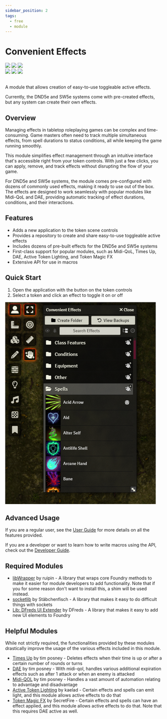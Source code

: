 ```yaml
---
sidebar_position: 2
tags:
  - free
  - module
---
```


# Convenient Effects

<img src="https://img.shields.io/badge/Free-00aa00?style=for-the-badge"/>
<img src="https://img.shields.io/badge/Any%20System-00aaaa?style=for-the-badge"/>
<a target="_blank" href="https://foundryvtt.com/packages/dfreds-convenient-effects"><img src="https://img.shields.io/badge/Download-2e2e2e?style=for-the-badge"/></a>
<br />
<a target="_blank" href="https://github.com/DFreds/dfreds-convenient-effects"><img src="https://img.shields.io/github/v/release/DFreds/dfreds-convenient-effects?style=for-the-badge&label=Version"/></a>
<img src="https://img.shields.io/badge/dynamic/json.svg?url=https://raw.githubusercontent.com/DFreds/dfreds-convenient-effects/main/static/module.json&label=FVTT&query=$.compatibility.verified&colorB=fe6a1f&style=for-the-badge"/>
<a target="_blank" href="https://forge-vtt.com/bazaar#package=dfreds-convenient-effects"><img src="https://img.shields.io/badge/dynamic/json?label=Installs&query=package.installs&suffix=%25&url=https://forge-vtt.com/api/bazaar/package/dfreds-convenient-effects&colorB=68a74f&style=for-the-badge"/></a>
<br/>
<br/>

A module that allows creation of easy-to-use toggleable active effects.

Currently, the DND5e and SW5e systems come with pre-created effects, but any
system can create their own effects.

## Overview 

Managing effects in tabletop roleplaying games can be complex and
time-consuming. Game masters often need to track multiple simultaneous effects,
from spell durations to status conditions, all while keeping the game running
smoothly.

This module simplifies effect management through an intuitive interface that's
accessible right from your token controls. With just a few clicks, you can
apply, remove, and track effects without disrupting the flow of your game.

For DND5e and SW5e systems, the module comes pre-configured with dozens of
commonly used effects, making it ready to use out of the box. The effects are
designed to work seamlessly with popular modules like Midi-QoL and DAE,
providing automatic tracking of effect durations, conditions, and their
interactions.

## Features

- Adds a new application to the token scene controls
- Provides a repository to create and share easy-to-use toggleable active effects
- Includes dozens of pre-built effects for the DND5e and SW5e systems
- First-class support for popular modules, such as Midi-QoL, Times Up, DAE, Active Token Lighting, and Token Magic FX
- Extensive API for use in macros

## Quick Start

1. Open the application with the button on the token controls
1. Select a token and click an effect to toggle it on or off

![Convenient Effects App](./img/convenient-effects-app.png)

## Advanced Usage

If you are a regular user, see the [User Guide](./user-guide) for more details
on all the features provided.

If you are a developer or want to learn how to write macros using the API, check
out the [Developer Guide](./developer-guide).

## Required Modules

- [libWrapper](https://foundryvtt.com/packages/lib-wrapper) by ruipin - A
  library that wraps core Foundry methods to make it easier for module
  developers to add functionality. Note that if you for some reason don't want
  to install this, a shim will be used instead.
- [socketlib](https://foundryvtt.com/packages/socketlib) by Stäbchenfisch - A
  library that makes it easy to do difficult things with sockets
- [Lib: DFreds UI Extender](https://foundryvtt.com/packages/lib-dfreds-ui-extender) by DFreds - A library that makes it easy to add new UI elements to Foundry

## Helpful Modules

While not strictly required, the functionalities provided by these modules
drastically improve the usage of the various effects included in this module.

- [Times Up](https://foundryvtt.com/packages/times-up) by tim posney - Deletes
effects when their time is up or after a certain number of rounds or turns
- [DAE](https://foundryvtt.com/packages/dae) by tim posney - With midi-qol,
handles various additional expiration effects such as after 1 attack or when an
enemy is attacked
- [Midi-QOL](https://foundryvtt.com/packages/midi-qol) by tim posney - Handles a
vast amount of automation relating to advantage and disadvantage
- [Active Token Lighting](https://foundryvtt.com/packages/ATL) by kaelad -
Certain effects and spells can emit light, and this module allows active effects
to do that
- [Token Magic FX](https://foundryvtt.com/packages/tokenmagic) by SecretFire -
Certain effects and spells can have an effect applied, and this module allows
active effects to do that. Note that this requires DAE active as well.